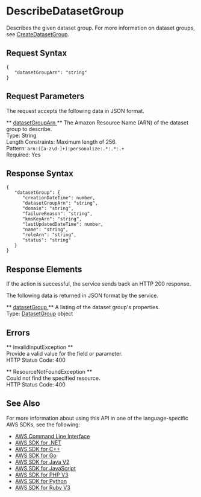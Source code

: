 # DescribeDatasetGroup<a name="API_DescribeDatasetGroup"></a>

Describes the given dataset group\. For more information on dataset groups, see [CreateDatasetGroup](API_CreateDatasetGroup.md)\.

## Request Syntax<a name="API_DescribeDatasetGroup_RequestSyntax"></a>

```
{
   "datasetGroupArn": "string"
}
```

## Request Parameters<a name="API_DescribeDatasetGroup_RequestParameters"></a>

The request accepts the following data in JSON format\.

 ** [ datasetGroupArn ](#API_DescribeDatasetGroup_RequestSyntax) **   <a name="personalize-DescribeDatasetGroup-request-datasetGroupArn"></a>
The Amazon Resource Name \(ARN\) of the dataset group to describe\.  
Type: String  
Length Constraints: Maximum length of 256\.  
Pattern: `arn:([a-z\d-]+):personalize:.*:.*:.+`   
Required: Yes

## Response Syntax<a name="API_DescribeDatasetGroup_ResponseSyntax"></a>

```
{
   "datasetGroup": { 
      "creationDateTime": number,
      "datasetGroupArn": "string",
      "domain": "string",
      "failureReason": "string",
      "kmsKeyArn": "string",
      "lastUpdatedDateTime": number,
      "name": "string",
      "roleArn": "string",
      "status": "string"
   }
}
```

## Response Elements<a name="API_DescribeDatasetGroup_ResponseElements"></a>

If the action is successful, the service sends back an HTTP 200 response\.

The following data is returned in JSON format by the service\.

 ** [ datasetGroup ](#API_DescribeDatasetGroup_ResponseSyntax) **   <a name="personalize-DescribeDatasetGroup-response-datasetGroup"></a>
A listing of the dataset group's properties\.  
Type: [DatasetGroup](API_DatasetGroup.md) object

## Errors<a name="API_DescribeDatasetGroup_Errors"></a>

 ** InvalidInputException **   
Provide a valid value for the field or parameter\.  
HTTP Status Code: 400

 ** ResourceNotFoundException **   
Could not find the specified resource\.  
HTTP Status Code: 400

## See Also<a name="API_DescribeDatasetGroup_SeeAlso"></a>

For more information about using this API in one of the language\-specific AWS SDKs, see the following:
+  [ AWS Command Line Interface](https://docs.aws.amazon.com/goto/aws-cli/personalize-2018-05-22/DescribeDatasetGroup) 
+  [ AWS SDK for \.NET](https://docs.aws.amazon.com/goto/DotNetSDKV3/personalize-2018-05-22/DescribeDatasetGroup) 
+  [ AWS SDK for C\+\+](https://docs.aws.amazon.com/goto/SdkForCpp/personalize-2018-05-22/DescribeDatasetGroup) 
+  [ AWS SDK for Go](https://docs.aws.amazon.com/goto/SdkForGoV1/personalize-2018-05-22/DescribeDatasetGroup) 
+  [ AWS SDK for Java V2](https://docs.aws.amazon.com/goto/SdkForJavaV2/personalize-2018-05-22/DescribeDatasetGroup) 
+  [ AWS SDK for JavaScript](https://docs.aws.amazon.com/goto/AWSJavaScriptSDK/personalize-2018-05-22/DescribeDatasetGroup) 
+  [ AWS SDK for PHP V3](https://docs.aws.amazon.com/goto/SdkForPHPV3/personalize-2018-05-22/DescribeDatasetGroup) 
+  [ AWS SDK for Python](https://docs.aws.amazon.com/goto/boto3/personalize-2018-05-22/DescribeDatasetGroup) 
+  [ AWS SDK for Ruby V3](https://docs.aws.amazon.com/goto/SdkForRubyV3/personalize-2018-05-22/DescribeDatasetGroup) 